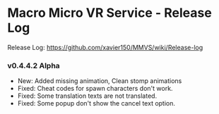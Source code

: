 # Macro Micro VR Service - Release Log
Release Log: https://github.com/xavier150/MMVS/wiki/Release-log

###  v0.4.4.2 Alpha

- New: Added missing animation, Clean stomp animations
- Fixed: Cheat codes for spawn characters don't work.
- Fixed: Some translation texts are not translated.
- Fixed: Some popup don't show the cancel text option.
